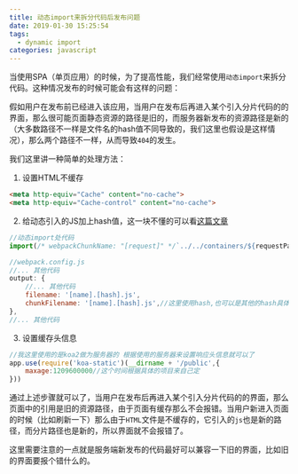 ```yaml
---
title: 动态import来拆分代码后发布问题
date: 2019-01-30 15:25:54
tags: 
  - dynamic import
categories: javascript
---
```

当使用SPA（单页应用）的时候，为了提高性能，我们经常使用`动态import`来拆分代码。这种情况发布的时候可能会有这样的问题：

假如用户在发布前已经进入该应用，当用户在发布后再进入某个引入分片代码的的界面，那么很可能页面静态资源的路径是旧的，而服务器新发布的资源路径是新的（大多数路径不一样是文件名的hash值不同导致的，我们这里也假设是这样情况），那么两个路径不一样，从而导致`404`的发生。

我们这里讲一种简单的处理方法：

1. 设置HTML不缓存

```HTML
<meta http-equiv="Cache" content="no-cache">
<meta http-equiv="Cache-control" content="no-cache">
```

2. 给动态引入的JS加上hash值，这一块不懂的可以看[这篇文章](/blog/2019/01/30/dynamic-import-named/ "webpack中动态import()打包后的文件名称定义")

```javascript
//动态import处代码
import(/* webpackChunkName: "[request]" */`../../containers/${requestPath}`)
```

```javascript
//webpack.config.js
//... 其他代码
output: {
    //... 其他代码
    filename: '[name].[hash].js',
    chunkFilename: '[name].[hash].js',//这里使用hash,也可以是其他的hash具体按自己的项目来定
},
//... 其他代码
```

3. 设置缓存头信息

```javascript
//我这里使用的是koa2做为服务器的 根据使用的服务器来设置响应头信息就可以了
app.use(require('koa-static')(__dirname + '/public',{
    maxage:1209600000//这个时间根据具体的项目来自己定
}))
```

通过上述步骤就可以了，当用户在发布后再进入某个引入分片代码的的界面，那么页面中的引用是旧的资源路径，由于页面有缓存那么不会报错。当用户新进入页面的时候（比如刷新一下）那么由于`HTML`文件是不缓存的，它引入的`js`也是新的路径，而分片路径也是新的，所以界面就不会报错了。

这里需要注意的一点就是服务端新发布的代码最好可以兼容一下旧的界面，比如旧的界面要报个错什么的。